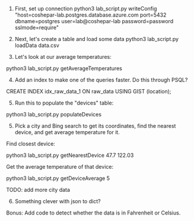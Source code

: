 1. First, set up connection
python3 lab_script.py writeConfig "host=coshepar-lab.postgres.database.azure.com port=5432 dbname=postgres user=lab@coshepar-lab password=password sslmode=require"

2. Next, let's create a table and load some data
python3 lab_script.py loadData data.csv

3. Let's look at our average temperatures:

python3 lab_script.py getAverageTemperatures

4. Add an index to make one of the queries faster. Do this through PSQL?

CREATE INDEX idx_raw_data_1 ON raw_data USING GIST (location);

5. Run this to populate the "devices" table:

python3 lab_script.py populateDevices

5. Pick a city and Bing search to get its coordinates, find the nearest device, and get average temperature for it. 

Find closest device:

python3 lab_script.py getNearestDevice 47.7 122.03

Get  the average temperature of that device:

python3 lab_script.py getDeviceAverage 5


TODO: add more city data


6. Something clever with json to dict?


Bonus: Add code to detect whether the data is in Fahrenheit or Celsius. 
